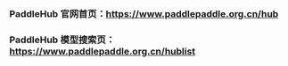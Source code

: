 ### PaddleHub 官网首页：https://www.paddlepaddle.org.cn/hub
### PaddleHub 模型搜索页：https://www.paddlepaddle.org.cn/hublist 
